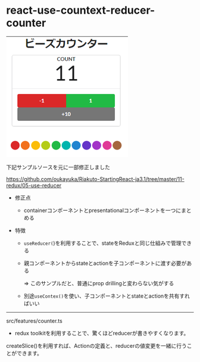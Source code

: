 # react-use-countext-reducer-counter

![img1](./img/img1.png)

下記サンプルソースを元に一部修正しました

https://github.com/oukayuka/Riakuto-StartingReact-ja3.1/tree/master/11-redux/05-use-reducer


* 修正点
  * containerコンポーネントとpresentationalコンポーネントを一つにまとめる

* 特徴
  * `useReducer(`)を利用することで、stateをReduxと同じ仕組みで管理できる
  * 親コンポーネントからstateとactionを子コンポーネントに渡す必要がある

    ⇒ このサンプルだと、普通にprop drillingと変わらない気がする
  * 別途`useContex()`を使い、子コンポーネントとstateとactionを共有すればいい

---
src/features/counter.ts

* redux toolkitを利用することで、驚くほどreducerが書きやすくなります。

createSlice()を利用すれば、Actionの定義と、reducerの値変更を一緒に行うことができます。

```typescript

```



